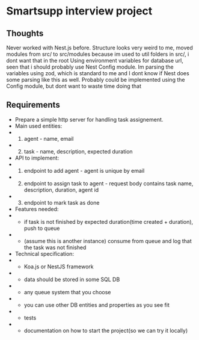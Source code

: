 # Smartsupp interview project

## Thoughts

Never worked with Nest.js before. Structure looks very weird to me, moved modules from src/ to src/modules because im used to util folders in src/, i dont
want that in the root
Using environment variables for database url, seen that i should probably use Nest Config module. 
Im parsing the variables using zod, which is  standard to me and I dont know if Nest does some parsing like this as well. Probably could be implemented
using the Config module, but dont want to waste time doing that




## Requirements

* Prepare a simple http server for handling task assignement.
* Main used entities:
* 1. agent - name, email
* 2. task - name, description, expected duration
* API to implement:
* 1. endpoint to add agent - agent is unique by email
* 2. endpoint to assign task to agent - request body contains task name, description, duration, agent id
* 3. endpoint to mark task as done
* Features needed:
* - if task is not finished by expected duration(time created + duration), push to queue
* - (assume this is another instance) consume from queue and log that the task was not finished
* Technical specification:
* - Koa.js or NestJS framework
* - data should be stored in some SQL DB
* - any queue system that you choose
* - you can use other DB entities and properties as you see fit
* - tests
* - documentation on how to start the project(so we can try it locally)
